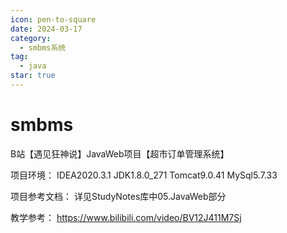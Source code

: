 ```yaml
---
icon: pen-to-square
date: 2024-03-17
category:
  - smbms系统
tag:
  - java
star: true
---
```

# smbms
B站【遇见狂神说】JavaWeb项目【超市订单管理系统】

项目环境：
IDEA2020.3.1 JDK1.8.0_271 Tomcat9.0.41 MySql5.7.33

项目参考文档：
详见StudyNotes库中05.JavaWeb部分

教学参考：
https://www.bilibili.com/video/BV12J411M7Sj
